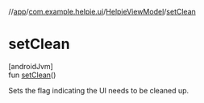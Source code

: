 //[app](../../../index.md)/[com.example.helpie.ui](../index.md)/[HelpieViewModel](index.md)/[setClean](set-clean.md)

# setClean

[androidJvm]\
fun [setClean](set-clean.md)()

Sets the flag indicating the UI needs to be cleaned up.
